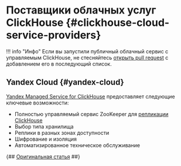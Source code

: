 # Поставщики облачных услуг ClickHouse {#clickhouse-cloud-service-providers}

!!! info "Инфо"
    Если вы запустили публичный облачный сервис с управляемым ClickHouse, не стесняйтесь [открыть pull request](https://github.com/ClickHouse/ClickHouse/edit/master/docs/en/commercial/cloud.md) c добавлением его в последующий список.

## Yandex Cloud {#yandex-cloud}

[Yandex Managed Service for ClickHouse](https://cloud.yandex.ru/services/managed-clickhouse?utm_source=referrals&utm_medium=clickhouseofficialsite&utm_campaign=link3) предоставляет следующие ключевые возможности:

-   Полностью управляемый сервис ZooKeeper для [репликации ClickHouse](../engines/table-engines/mergetree-family/replication.md)
-   Выбор типа хранилища
-   Реплики в разных зонах доступности
-   Шифрование и изоляция
-   Автоматизированное техническое обслуживание

{## [Оригинальная статья](https://clickhouse.tech/docs/ru/commercial/cloud/) ##}
